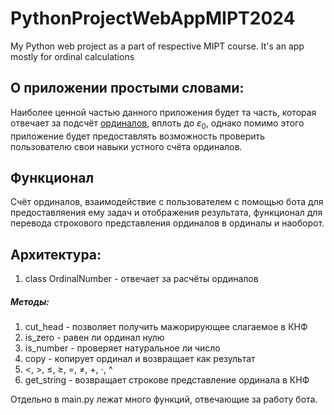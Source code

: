 # PythonProjectWebAppMIPT2024
My Python web project as a part of respective MIPT course. It's an app mostly for ordinal calculations

## О приложении простыми словами:  
Наиболее ценной частью данного приложения будет та часть, которая отвечает за подсчёт [ординалов](https://en.wikipedia.org/wiki/Ordinal_number), вплоть до $\varepsilon_0$, однако помимо этого приложение будет предоставлять возможность проверить пользователю свои навыки устного счёта ординалов. 

## Функционал
Счёт ординалов, взаимодействие с пользователем с помощью бота для предоставляения ему задач и отображения результата, функционал для перевода строкового представления ординалов в ординалы и наоборот.

## Архитектура:
1. class OrdinalNumber - отвечает за расчёты ординалов
##### Методы:
1. cut_head - позволяет получить мажорирующее слагаемое в КНФ
2. is_zero - равен ли ординал нулю
3. is_number - проверяет натуральное ли число
4. copy - копирует ординал и возвращает как результат
5. <, >, $\leqslant$, $\geqslant$, =, $\neq$, +, $\cdot$, ^
6. get_string - возвращает строкове представление ординала в КНФ

Отдельно в main.py лежат много функций, отвечающие за работу бота.
